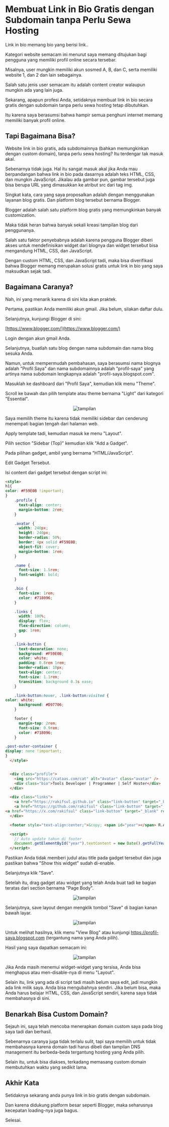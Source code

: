 # Membuat Link in Bio Gratis dengan Subdomain tanpa Perlu Sewa Hosting

Link in bio memang bio yang berisi link..

Kategori website semacam ini menurut saya memang ditujukan bagi pengguna yang memiliki profil online secara tersebar.

Misalnya, user mungkin memiliki akun sosmed A, B, dan C, serta memiliki website 1, dan 2 dan lain sebagainya.

Salah satu jenis user semacam itu adalah content creator walaupun mungkin ada yang lain juga.

Sekarang, apapun profesi Anda, setidaknya membuat link in bio secara gratis dengan subdomain tanpa perlu sewa hosting tetap dibutuhkan.

Itu karena saya berasumsi bahwa hampir semua penghuni internet memang memiliki banyak profil online.

## Tapi Bagaimana Bisa?

Website link in bio gratis, ada subdomainnya (bahkan memungkinkan dengan custom domain), tanpa perlu sewa hosting? Itu terdengar tak masuk akal.

Sebenarnya tidak juga. Hal itu sangat masuk akal jika Anda mau berpandangan bahwa link in bio pada dasarnya adalah teks HTML, CSS, dan mungkin JavaScript. Jikalau ada gambar pun, gambar tersebut juga bisa berupa URL yang dimasukkan ke atribut src dari tag img.

Singkat kata, cara yang saya proposalkan adalah dengan menggunakan layanan blog gratis. Dan platform blog tersebut bernama Blogger.

Blogger adalah salah satu platform blog gratis yang memungkinkan banyak customization.

Maka tidak heran bahwa banyak sekali kreasi tampilan blog dari penggunanya.

Salah satu faktor penyebabnya adalah karena pengguna Blogger diberi akses untuk mendefinisikan widget dari blognya dan widget tersebut bisa mengandung HTML, CSS, dan JavaScript.

Dengan custom HTML, CSS, dan JavaScript tadi, maka bisa diverifikasi bahwa Blogger memang merupakan solusi gratis untuk link in bio yang saya maksudkan sejak tadi.

## Bagaimana Caranya?

Nah, ini yang menarik karena di sini kita akan praktek.

Pertama, pastikan Anda memiliki akun gmail. Jika belum, silakan daftar dulu.

Selanjutnya, kunjungi Blogger di sini:

[https://www.blogger.com/](https://www.blogger.com/)

Login dengan akun gmail Anda.

Selanjutnya, buatlah satu blog dengan nama subdomain dan nama blog sesuka Anda.

Namun, untuk mempermudah pembahasan, saya berasumsi nama blognya adalah "Profil Saya" dan nama subdomainnya adalah "profil-saya" yang artinya nama subdomain lengkapnya adalah "profil-saya.blogspot.com".

Masuklah ke dashboard dari "Profil Saya", kemudian klik menu "Theme".

Scroll ke bawah dan pilih template atau theme bernama "Light" dari kategori "Essential".

<p align="center">
    <img src="../../media/Screenshot-from-2025-06-17-13-04-03.png?raw=true" alt="tampilan"/>
</p>

Saya memilih theme itu karena tidak memiliki sidebar dan cenderung menempati bagian tengah dari halaman web.

Apply template tadi, kemudian masuk ke menu "Layout".

Pilih section "Sidebar (Top)" kemudian klik "Add a Gadget".

Pada pilihan gadget, ambil yang bernama "HTML/JavaScript".

Edit Gadget Tersebut.

Isi content dari gadget tersebut dengan script ini:

```html
<style>
h1{
color: #F59E0B !important;
}
    .profile {
      text-align: center;
      margin-bottom: 2rem;
    }

    .avatar {
      width: 240px;
      height: 240px;
      border-radius: 50%;
      border: 4px solid #F59E0B;
      object-fit: cover;
      margin-bottom: 1rem;
    }

    .name {
      font-size: 1.5rem;
      font-weight: bold;
    }

    .bio {
      font-size: 1rem;
      color: #718096;
    }

    .links {
      width: 100%;
      display: flex;
      flex-direction: column;
      gap: 1rem;
    }

    .link-button {
      text-decoration: none;
      background: #F59E0B;
      color: white;
      padding: 0.8rem 1rem;
      border-radius: 10px;
      text-align: center;
      font-size: 1.1rem;
      transition: background 0.3s ease;
    }

    .link-button:hover, .link-button:visited {
color: white;
      background: #D97706;
    }

    footer {
      margin-top: 2rem;
      font-size: 0.9rem;
      color: #718096;
    }

.post-outer-container {
display: none !important;
}
  </style>


  <div class="profile">
    <img src="https://cataas.com/cat" alt="Avatar" class="avatar" />
    <div class="bio">Tools Developer | Programmer | Self Hoster</div>
  </div>

  <div class="links">
    <a href="https://rakifsul.github.io" class="link-button" target="_blank">Portfolio Coding</a>
    <a href="https://github.com/rakifsul" class="link-button" target="_blank" rel="nofollow">GitHub</a>
<a href="https://x.com/rakifsul" class="link-button" target="_blank" rel="nofollow">X/Twitter</a>
  </div>

  <footer style="text-align:center;">&copy; <span id="year"></span> R.A.K.I.F.S.U.L</footer>

  <script>
    // Auto update tahun di footer
    document.getElementById("year").textContent = new Date().getFullYear();
  </script>
```

Pastikan Anda tidak memberi judul atau title pada gadget tersebut dan juga pastikan bahwa "Show this widget" sudah di-enable.

Selanjutnya klik "Save".

Setelah itu, drag gadget atau widget yang telah Anda buat tadi ke bagian teratas dari section bernama "Page Body".

<p align="center">
    <img src="../../media/Screenshot-from-2025-06-17-13-48-02.png?raw=true" alt="tampilan"/>
</p>

Selanjutnya, save layout dengan mengklik tombol "Save" di bagian kanan bawah layar.

<p align="center">
    <img src="../../media/Screenshot-from-2025-06-17-13-49-49.png?raw=true" alt="tampilan"/>
</p>

Untuk melihat hasilnya, klik menu "View Blog" atau kunjungi https://profil-saya.blogspot.com (tergantung nama yang Anda pilih).

Hasil yang saya dapatkan semacam ini:

<p align="center">
    <img src="../../media/link-in-bio-2.png?raw=true" alt="tampilan"/>
</p>

Jika Anda masih menemui widget-widget yang tersisa, Anda bisa menghapus atau men-disable-nya di menu "Layout".

Selain itu, link yang ada di script tadi masih belum saya edit, jadi mungkin ada link milik saya. Anda bisa mengubahnya sendiri. Jika belum bisa, maka Anda harus belajar HTML, CSS, dan JavaScript sendiri, karena saya tidak membahasnya di sini.

## Benarkah Bisa Custom Domain?

Sejauh ini, saya telah mencoba menerapkan domain custom saya pada blog saya tadi dan berhasil.

Sebenarnya caranya juga tidak terlalu sulit, tapi saya memilih untuk tidak membahasnya karena domain tadi harus dibeli dan tampilan DNS management itu berbeda-beda tergantung hosting yang Anda pilih.

Selain itu, untuk bisa diakses, terkadang memasang custom domain membutuhkan waktu yang sedikit lama.

## Akhir Kata

Setidaknya sekarang anda punya link in bio gratis dengan subdomain.

Dan karena didukung platform besar seperti Blogger, maka seharusnya kecepatan loading-nya juga bagus.

Selesai.